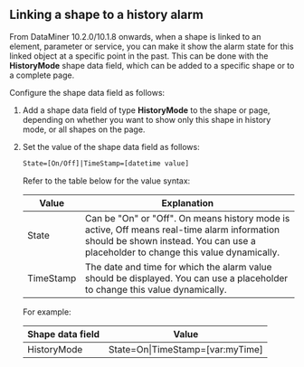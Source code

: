 ## Linking a shape to a history alarm

From DataMiner 10.2.0/10.1.8 onwards, when a shape is linked to an element, parameter or service, you can make it show the alarm state for this linked object at a specific point in the past. This can be done with the **HistoryMode** shape data field, which can be added to a specific shape or to a complete page.

Configure the shape data field as follows:

1. Add a shape data field of type **HistoryMode** to the shape or page, depending on whether you want to show only this shape in history mode, or all shapes on the page.

2. Set the value of the shape data field as follows:

    ```txt
    State=[On/Off]|TimeStamp=[datetime value]
    ```

    Refer to the table below for the value syntax:

    | Value   | Explanation                                                                                                                                                                       |
    |-----------|-----------------------------------------------------------------------------------------------------------------------------------------------------------------------------------|
    | State     | Can be "On" or "Off". On means history mode is active, Off means real-time alarm information should be shown instead. You can use a placeholder to change this value dynamically. |
    | TimeStamp | The date and time for which the alarm value should be displayed. You can use a placeholder to change this value dynamically.                                                      |

    For example:

    | Shape data field | Value                              |
    |--------------------|------------------------------------|
    | HistoryMode        | State=On\|TimeStamp=\[var:myTime\] |
